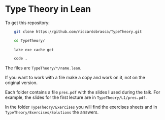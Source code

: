 # Type Theory in Lean

To get this repository:

```bash
    git clone https://github.com/riccardobrasca/TypeTheory.git

    cd TypeTheory/
    
    lake exe cache get

    code .
```

The files are `TypeTheory/*/name.lean`.

If you want to work with a file make a copy and work on it, not on the original version.

Each folder contains a file `pres.pdf` with the slides I used during the talk. For example, the slides for the first lecture are in `TypeTheory/L1/pres.pdf`.

In the folder `TypeTheory/Exercises` you will find the exercises sheets and in `TypeTheory/Exercises/Solutions` the answers.
